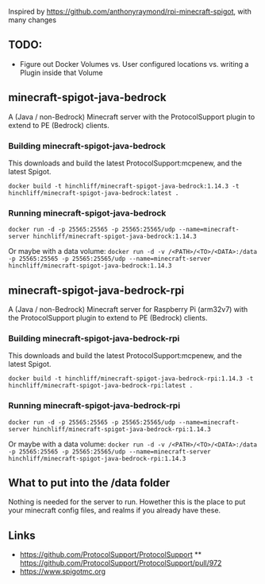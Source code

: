 Inspired by https://github.com/anthonyraymond/rpi-minecraft-spigot, with many changes

## TODO:
* Figure out Docker Volumes vs. User configured locations vs. writing a Plugin inside that Volume

## minecraft-spigot-java-bedrock

A (Java / non-Bedrock) Minecraft server with the ProtocolSupport plugin to extend to PE (Bedrock) clients.

### Building minecraft-spigot-java-bedrock
This downloads and build the latest ProtocolSupport:mcpenew, and the latest Spigot.

`docker build -t hinchliff/minecraft-spigot-java-bedrock:1.14.3 -t hinchliff/minecraft-spigot-java-bedrock:latest .`

### Running minecraft-spigot-java-bedrock
`docker run -d -p 25565:25565 -p 25565:25565/udp --name=minecraft-server hinchliff/minecraft-spigot-java-bedrock:1.14.3`

Or maybe with a data volume:
`docker run -d -v /<PATH>/<TO>/<DATA>:/data -p 25565:25565 -p 25565:25565/udp --name=minecraft-server hinchliff/minecraft-spigot-java-bedrock:1.14.3`

## minecraft-spigot-java-bedrock-rpi
A (Java / non-Bedrock) Minecraft server for Raspberry Pi (arm32v7) with the ProtocolSupport plugin to extend to PE (Bedrock) clients.

### Building minecraft-spigot-java-bedrock-rpi
This downloads and build the latest ProtocolSupport:mcpenew, and the latest Spigot.

`docker build -t hinchliff/minecraft-spigot-java-bedrock-rpi:1.14.3 -t hinchliff/minecraft-spigot-java-bedrock-rpi:latest .`

### Running minecraft-spigot-java-bedrock-rpi
`docker run -d -p 25565:25565 -p 25565:25565/udp --name=minecraft-server hinchliff/minecraft-spigot-java-bedrock-rpi:1.14.3`

Or maybe with a data volume:
`docker run -d -v /<PATH>/<TO>/<DATA>:/data -p 25565:25565 -p 25565:25565/udp --name=minecraft-server hinchliff/minecraft-spigot-java-bedrock-rpi:1.14.3`


## What to put into the /data folder
Nothing is needed for the server to run.
Howether this is the place to put your minecraft config files, and realms if you already have these.

## Links
* https://github.com/ProtocolSupport/ProtocolSupport
** https://github.com/ProtocolSupport/ProtocolSupport/pull/972
* https://www.spigotmc.org
